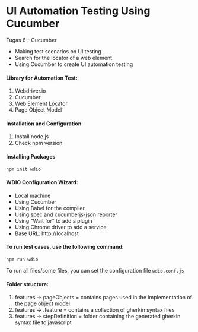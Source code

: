 # UI Automation Testing Using Cucumber
Tugas 6 - Cucumber
- Making test scenarios on UI testing
- Search for the locator of a web element
- Using Cucumber to create UI automation testing


#### Library for Automation Test:
1. Webdriver.io
2. Cucumber
3. Web Element Locator
4. Page Object Model

#### Installation and Configuration
1. Install node.js
2. Check npm version

#### Installing Packages
`npm init wdio`


#### WDIO Configuration Wizard:
- Local machine
- Using Cucumber
- Using Babel for the compiler
- Using spec and cucumberjs-json reporter
- Using "Wait for" to add a plugin
- Using Chrome driver to add a service
- Base URL: http://localhost

#### To run test cases, use the following command:
`npm run wdio`

To run all files/some files, you can set the configuration file `wdio.conf.js`

#### Folder structure:
1. features -> pageObjects = contains pages used in the implementation of the page object model
2. features -> .feature = contains a collection of gherkin syntax files
3. features -> stepDefinition = folder containing the generated gherkin syntax file to javascript
